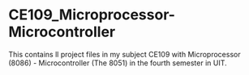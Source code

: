 # CE109_Microprocessor-Microcontroller
This contains ll project files in my subject CE109 with Microprocessor (8086) - Microcontroller (The 8051) in the fourth semester in UIT. 
